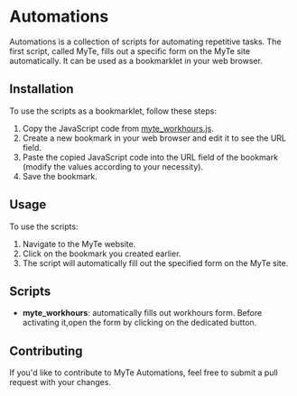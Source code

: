 # Automations

Automations is a collection of scripts for automating repetitive tasks.
The first script, called MyTe, fills out a specific form on the MyTe site automatically. It can be used as a bookmarklet in your web browser.

## Installation

To use the scripts as a bookmarklet, follow these steps:

1. Copy the JavaScript code from [myte_workhours.js](myte_workhours.js).
2. Create a new bookmark in your web browser and edit it to see the URL field.
3. Paste the copied JavaScript code into the URL field of the bookmark (modify the values according to your necessity).
4. Save the bookmark.

## Usage

To use the scripts:

1. Navigate to the MyTe website.
2. Click on the bookmark you created earlier.
3. The script will automatically fill out the specified form on the MyTe site.

## Scripts

- **myte_workhours**: automatically fills out workhours form. Before activating it,open the form by clicking on the dedicated button.

## Contributing

If you'd like to contribute to MyTe Automations, feel free to submit a pull request with your changes.

